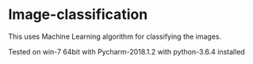 # Image-classification

This uses Machine Learning algorithm for classifying the images. 

Tested on win-7 64bit with Pycharm-2018.1.2 with python-3.6.4 installed

